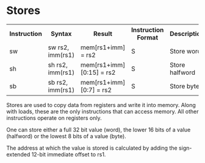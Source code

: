 # Stores

<table>
    <tr>
        <th>Instruction</th>
        <th>Syntax</th>
        <th>Result</th>
        <th>Instruction Format</th>
        <th>Description</th>
    </tr>
    <tr>
        <td>sw</td>
        <td>sw rs2, imm(rs1)</td>
        <td>mem[rs1+imm] = rs2</td>
        <td>S</td>
        <td>Store word</td>
    </tr>
    <tr>
        <td>sh</td>
        <td>sh rs2, imm(rs1)</td>
        <td>mem[rs1+imm][0:15] = rs2</td>
        <td>S</td>
        <td>Store halfword</td>
    </tr>
        <tr>
        <td>sb</td>
        <td>sb rs2, imm(rs1)</td>
        <td>mem[rs1+imm][0:7] = rs2</td>
        <td>S</td>
        <td>Store byte</td>
    </tr>
</table>

Stores are used to copy data from registers and write it into memory. Along with loads, these are the only instructions that can access memory. All other instructions operate on registers only.

 One can store either a full 32 bit value (word), the lower 16 bits of a value (halfword) or the lowest 8 bits of a value (byte).

 The address at which the value is stored is calculated by adding the sign-extended 12-bit immediate offset to rs1.